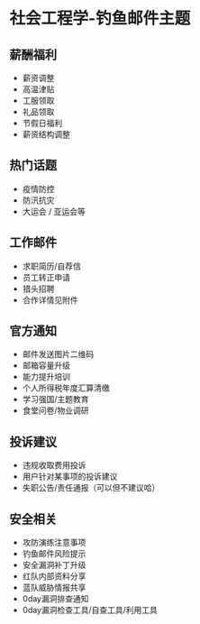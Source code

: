# 社会工程学-钓鱼邮件主题

## 薪酬福利

- 薪资调整
- 高温津贴
- 工服领取
- 礼品领取
- 节假日福利
- 薪资结构调整

## 热门话题

- 疫情防控
- 防汛抗灾
- 大运会 / 亚运会等

## 工作邮件

- 求职简历/自荐信
- 员工转正申请
- 猎头招聘
- 合作详情见附件

## 官方通知

- 邮件发送图片二维码
- 邮箱容量升级
- 能力提升培训
- 个人所得税年度汇算清缴
- 学习强国/主题教育
- 食堂问卷/物业调研

## 投诉建议

- 违规收取费用投诉
- 用户针对某事项的投诉建议
- 失职公告/责任通报（可以但不建议哈）

## 安全相关

- 攻防演练注意事项
- 钓鱼邮件风险提示
- 安全漏洞补丁升级
- 红队内部资料分享
- 蓝队威胁情报共享
- 0day漏洞排查通知
- 0day漏洞检查工具/自查工具/利用工具